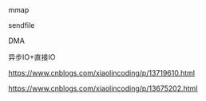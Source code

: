 mmap

sendfile

DMA

异步IO+直接IO

https://www.cnblogs.com/xiaolincoding/p/13719610.html

https://www.cnblogs.com/xiaolincoding/p/13675202.html


